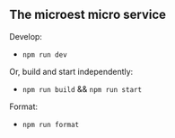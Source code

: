 ## The microest micro service

Develop:

 * `npm run dev`
 
Or, build and start independently:

 * `npm run build` && `npm run start`

Format:

 * `npm run format`
